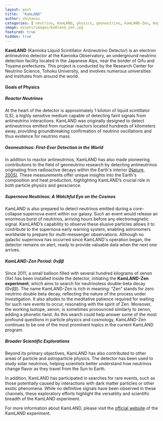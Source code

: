 ```yaml
---
layout: post
title:  "KamLAND"
author: zhihaoxu
categories: [ neutrino, KamLAND, physics, geoneutrino, KamLAND-Zen, 0νββ ]
image: assets/images/Kamland_zen.jpg
featured: true
hidden: true
---
```


<b>KamLAND</b> (Kamioka Liquid Scintillator Antineutrino Detector) is an electron antineutrino detector at the Kamioka Observatory, an underground neutrino detection facility located in the Japanese Alps, near the border of Gifu and Toyama prefectures.
This project is conducted by the Research Center for Neutrino Science, Tohoku University, and involves numerous universities and institutes from around the world.

<h4>Goals of Physics</h4>

<h5>Reactor Neutrinos</h5>

At the heart of the detector is approximately 1 kiloton of liquid scintillator (LS), a highly sensitive medium capable of detecting faint signals from antineutrino interactions.
KamLAND was originally designed to detect antineutrinos emitted from nuclear reactors located hundreds of kilometers away, providing groundbreaking confirmation of neutrino oscillations and thus evidence for neutrino mass.

<h5>Geoneutrinos: First-Ever Detection in the World</h5>

In addition to reactor antineutrinos, KamLAND has also made pioneering contributions to the field of geoneutrino research by detecting antineutrinos originating from radioactive decays within the Earth's interior [(Nature, 2005)](https://www.nature.com/articles/nature03980). These measurements offer unique insights into the Earth's composition and heat production, highlighting KamLAND’s crucial role in both particle physics and geoscience.

<h5>Supernova Neutrinos: A Watchful Eye on the Cosmos</h5>

KamLAND is also prepared to detect neutrinos emitted during a core-collapse supernova event within our galaxy.
Such an event would release an enormous burst of neutrinos, arriving hours before any electromagnetic signal.
KamLAND’s capability to observe these elusive particles allows it to contribute to the supernova early warning system, enabling astronomers worldwide to prepare for multi-messenger observations.
Although no galactic supernova has occurred since KamLAND's operation began, the detector remains on alert, ready to provide valuable data when the next one arrives.

<h5>KamLAND-Zen Period: 0νββ</h5>

Since 2011, a small balloon filled with several hundred kilograms of xenon (Xe) has been installed inside the detector, initiating the <b>KamLAND-Zen experiment</b>, which aims to search for neutrinoless double-beta decay (0νββ). The name KamLAND-Zen is rich in meaning: “Zen” stands for zero neutrino double beta decay, reflecting the nature of the process under investigation. It also alludes to the meditative patience required for waiting for such rare events to occur, resonating with the spirit of Zen. Moreover, the working isotope, xenon, is sometimes pronounced similarly to zenon, adding a phonetic twist. As this search could help answer some of the most profound questions in particle physics and cosmology, KamLAND-Zen continues to be one of the most prominent topics in the current KamLAND program.

<h5>Broader Scientific Explorations</h5>
Beyond its primary objectives, KamLAND has also contributed to other areas of particle and astroparticle physics.
The detector has been used to study solar neutrinos, helping scientists better understand how neutrinos change flavor as they travel from the Sun to Earth.

In addition, KamLAND has participated in searches for rare events, such as those potentially caused by interactions with dark matter particles or other exotic phenomena.
While no definitive signals have been observed in these channels, these exploratory efforts highlight the versatility and scientific breadth of the KamLAND experiment.

For more information about KamLAND, please visit the [official website](https://www.awa.tohoku.ac.jp/en/kamland/) of the KamLAND experiment.
